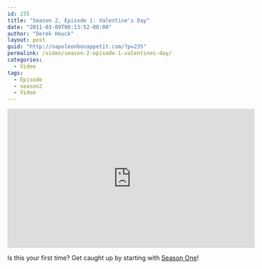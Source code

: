 ```yaml
---
id: 235
title: "Season 2, Episode 1: Valentine's Day"
date: "2011-03-09T00:13:52-08:00"
author: "Derek Houck"
layout: post
guid: "http://napoleonbonappetit.com/?p=235"
permalink: /video/season-2-episode-1-valentines-day/
categories:
  - Video
tags:
  - Episode
  - season2
  - Video
---
```


<iframe allowfullscreen="" frameborder="0" height="315" loading="lazy" src="http://www.youtube.com/embed/FSzbUxvq6Do?rel=0" width="560"></iframe>

Is this your first time? Get caught up by starting with [Season One](/episodes/)!
